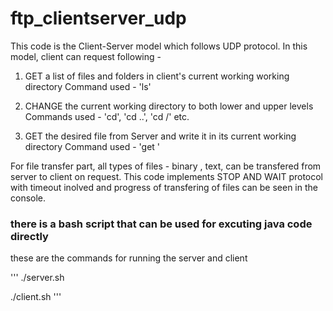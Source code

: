 # ftp_clientserver_udp
This code is the Client-Server model which follows UDP protocol. In this model, client can request following - 

1. GET a list of files and folders in client's current working working directory
    Command used - 'ls'

2. CHANGE the current working directory to both lower and upper levels
     Commands used - 'cd', 'cd ..', 'cd /' etc.
     
3. GET the desired file from Server and write it in its current working directory 
     Command used - 'get <filename>'

For file transfer part, all types of files - binary , text, can be transfered from server to client on request. This code implements STOP AND WAIT protocol with timeout inolved and progress of transfering of files can be seen in the console.

### there is a bash script that can be used for excuting java code directly

these are the commands for running the server and client
 
'''
./server.sh

./client.sh
'''